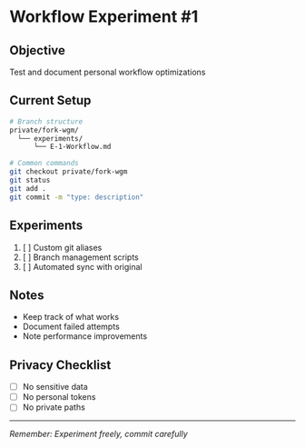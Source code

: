 # Workflow Experiment #1

## Objective
Test and document personal workflow optimizations

## Current Setup
```bash
# Branch structure
private/fork-wgm/
  └── experiments/
      └── E-1-Workflow.md

# Common commands
git checkout private/fork-wgm
git status
git add .
git commit -m "type: description"
```

## Experiments
1. [ ] Custom git aliases
2. [ ] Branch management scripts
3. [ ] Automated sync with original

## Notes
- Keep track of what works
- Document failed attempts
- Note performance improvements

## Privacy Checklist
- [ ] No sensitive data
- [ ] No personal tokens
- [ ] No private paths

---
*Remember: Experiment freely, commit carefully* 